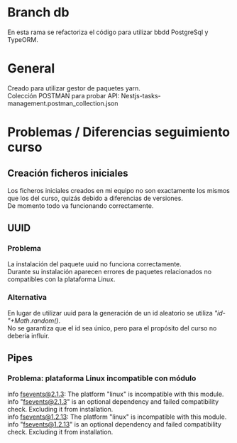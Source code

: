 # Branch db
En esta rama se refactoriza el código para utilizar bbdd PostgreSql y TypeORM.

# General
Creado para utilizar gestor de paquetes yarn.  
Colección POSTMAN para probar API: Nestjs-tasks-management.postman_collection.json

# Problemas / Diferencias seguimiento curso

## Creación ficheros iniciales
Los ficheros iniciales creados en mi equipo no son exactamente los mismos que los del curso, quizás debido a diferencias de versiones.  
De momento todo va funcionando correctamente.

## UUID
### Problema
La instalación del paquete uuid no funciona correctamente.  
Durante su instalación aparecen errores de paquetes relacionados no compatibles con la plataforma Linux.
### Alternativa
En lugar de utilizar uuid para la generación de un id aleatorio se utiliza *"id-"+Math.random()*.  
No se garantiza que el id sea único, pero para el propósito del curso no debería influir.

## Pipes
### Problema: plataforma Linux incompatible con módulo
info fsevents@2.1.3: The platform "linux" is incompatible with this module.  
info "fsevents@2.1.3" is an optional dependency and failed compatibility check. Excluding it from installation.  
info fsevents@1.2.13: The platform "linux" is incompatible with this module.  
info "fsevents@1.2.13" is an optional dependency and failed compatibility check. Excluding it from installation.  
